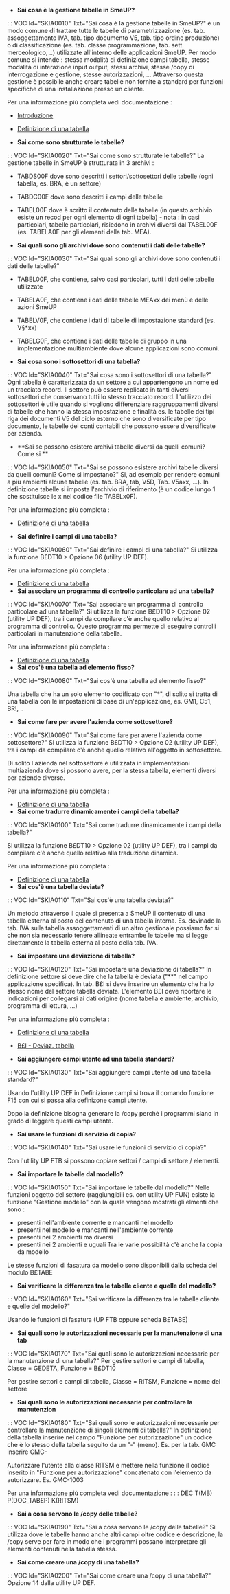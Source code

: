 - **Sai cosa è la gestione tabelle in SmeUP?**

 :  : VOC Id="SKIA0010" Txt="Sai cosa è la gestione tabelle in SmeUP?"
è un modo comune di trattare tutte le tabelle di parametrizzazione (es. tab. assoggettamento IVA, tab. tipo documento V5, tab. tipo ordine produzione) o di classificazione (es. tab. classe programmazione, tab. sett. merceologico, ..) utilizzate all'interno delle applicazioni SmeUP.
Per modo comune si intende :  stessa modalità di definizione campi tabella, stesse modalità di interazione input output, stessi archivi, stesse /copy di interrogazione e gestione, stesse autorizzazioni, ...
Attraverso questa gestione è possibile anche creare tabelle non fornite a standard per funzioni specifiche di una installazione presso un cliente.

Per una informazione più completa vedi documentazione : 
- [Introduzione](Sorgenti/DOC/TA/B£AMO/B£TABE_01)
- [Definizione di una tabella](Sorgenti/DOC/TA/B£AMO/B£TABE_02)

- **Sai come sono strutturate le tabelle?**

 :  : VOC Id="SKIA0020" Txt="Sai come sono strutturate le tabelle?"
La gestione tabelle in SmeUP è strutturata in 3 archivi : 
- TABDS00F dove sono descritti i settori/sottosettori delle tabelle (ogni tabella, es. BRA, è un settore)
- TABDC00F dove sono descritti i campi delle tabelle
- TABEL00F dove è scritto il contenuto delle tabelle (in questo archivio esiste un recod per ogni elemento di ogni tabella) - nota :  in casi particolari, tabelle particolari, risiedono in archivi diversi dal TABEL00F (es. TABELA0F per gli elementi della tab. MEA).

- **Sai quali sono gli archivi dove sono contenuti i dati delle tabelle?**

 :  : VOC Id="SKIA0030" Txt="Sai quali sono gli archivi dove sono contenuti i dati delle tabelle?"
- TABEL00F, che contiene, salvo casi particolari, tutti i dati delle tabelle utilizzate
- TABELA0F, che contiene i dati delle tabelle MEAxx dei menù e delle azioni SmeUP
- TABELV0F, che contiene i dati di tabelle di impostazione standard (es. V§\*xx)
- TABELG0F, che contiene i dati delle tabelle di gruppo in una implementazione multiambiente dove alcune applicazioni sono comuni.

- **Sai cosa sono i sottosettori di una tabella?**

 :  : VOC Id="SKIA0040" Txt="Sai cosa sono i sottosettori di una tabella?"
Ogni tabella è caratterizzata da un settore a cui appartengono un nome ed un tracciato record. Il settore può essere replicato in tanti diversi sottosettori che conservano tutti lo stesso tracciato record.
L'utilizzo dei sottosettori è utile quando si vogliono differenziare raggruppamenti diversi di tabelle che hanno la stessa impostazione e finalità es. le tabelle dei tipi riga dei documenti V5 del ciclo esterno che sono diversificate per tipo documento, le tabelle dei conti contabili che possono essere diversificate per azienda.

- **Sai se possono esistere archivi tabelle diversi da quelli comuni? Come si **

 :  : VOC Id="SKIA0050" Txt="Sai se possono esistere archivi tabelle diversi da quelli comuni? Come si impostano?"
Si, ad esempio per rendere comuni a più ambienti alcune tabelle (es. tab. BRA, tab, V5D, Tab. V5axx, ...).
In definizione tabelle si imposta l'archivio di riferimento (è un codice lungo 1 che sostituisce le x nel codice file TABELx0F).

Per una informazione più completa : 
- [Definizione di una tabella](Sorgenti/DOC/TA/B£AMO/B£TABE_02)

- **Sai definire i campi di una tabella?**

 :  : VOC Id="SKIA0060" Txt="Sai definire i campi di una tabella?"
Si utilizza la funzione B£DT10 > Opzione 06 (utility UP DEF).

Per una informazione più completa : 
- [Definizione di una tabella](Sorgenti/DOC/TA/B£AMO/B£TABE_02)
- **Sai associare un programma di controllo particolare ad una tabella?**

 :  : VOC Id="SKIA0070" Txt="Sai associare un programma di controllo particolare ad una tabella?"
Si utilizza la funzione B£DT10 > Opzione 02 (utility UP DEF), tra i campi da compilare c'è anche quello relativo al programma di controllo. Questo programma permette di eseguire controlli particolari in manutenzione della tabella.

Per una informazione più completa : 
- [Definizione di una tabella](Sorgenti/DOC/TA/B£AMO/B£TABE_02)
- **Sai cos'è una tabella ad elemento fisso?**

 :  : VOC Id="SKIA0080" Txt="Sai cos'è una tabella ad elemento fisso?"

Una tabella che ha un solo elemento codificato con "\*", di solito si tratta di una tabella con le impostazioni di base di un'applicazione, es. GM1, C51, BR!, ..
- **Sai come fare per avere l'azienda come sottosettore?**

 :  : VOC Id="SKIA0090" Txt="Sai come fare per avere l'azienda come sottosettore?"
Si utilizza la funzione B£DT10 > Opzione 02 (utility UP DEF), tra i campi da compilare c'è anche quello relativo all'oggetto in sottosettore.

Di solito l'azienda nel sottosettore è utilizzata in implementazioni multiazienda dove si possono avere, per la stessa tabella, elementi diversi per aziende diverse.

Per una informazione più completa : 
- [Definizione di una tabella](Sorgenti/DOC/TA/B£AMO/B£TABE_02)
- **Sai come tradurre dinamicamente i campi della tabella?**

 :  : VOC Id="SKIA0100" Txt="Sai come tradurre dinamicamente i campi della tabella?"

Si utilizza la funzione B£DT10 > Opzione 02 (utility UP DEF), tra i campi da compilare c'è anche quello relativo alla traduzione dinamica.

Per una informazione più completa : 
- [Definizione di una tabella](Sorgenti/DOC/TA/B£AMO/B£TABE_02)
- **Sai cos'è una tabella deviata?**

 :  : VOC Id="SKIA0110" Txt="Sai cos'è una tabella deviata?"

Un metodo attraverso il quale si presenta a SmeUP il contenuto di una tabella esterna al posto del contenuto di una tabella interna.
Es. devinado la tab. IVA sulla tabella assoggettamenti di un altro gestionale possiamo far si che non sia necessario tenere allineate entrambe le tabelle ma si legge direttamente la tabella esterna al posto della tab. IVA.

- **Sai impostare una deviazione di tabella?**

 :  : VOC Id="SKIA0120" Txt="Sai impostare una deviazione di tabella?"
In definizione settore si deve dire che la tabella è deviata ("\*\*" nel campo applicazione specifica).
In tab. B£I si deve inserire un elemento che ha lo stesso nome del settore tabella deviata.
L'elemento B£I deve riportare le indicazioni per collegarsi ai dati origine (nome tabella e ambiente, archivio, programma di lettura, ...)

Per una informazione più completa : 
- [Definizione di una tabella](Sorgenti/DOC/TA/B£AMO/B£TABE_02)
- [B£I - Deviaz. tabella](Sorgenti/OG/TA/B£I)

- **Sai aggiungere campi utente ad una tabella standard?**

 :  : VOC Id="SKIA0130" Txt="Sai aggiungere campi utente ad una tabella standard?"

Usando l'utility UP DEF in Definizione campi si trova il comando funzione F15 con cui si passa alla definizone campi utente.

Dopo la definizione bisogna generare la /copy perchè i programmi siano in grado di leggere questi campi utente.
- **Sai usare le funzioni di servizio di copia?**

 :  : VOC Id="SKIA0140" Txt="Sai usare le funzioni di servizio di copia?"

Con l'utility UP FTB si possono copiare settori / campi di settore / elementi.
- **Sai importare le tabelle dal modello?**

 :  : VOC Id="SKIA0150" Txt="Sai importare le tabelle dal modello?"
Nelle funzioni oggetto del settore (raggiungibili es. con utility UP FUN) esiste la funzione "Gestione modello" con la quale vengono mostrati gli elmenti che sono : 
- presenti nell'ambiente corrente e mancanti nel modello
- presenti nel modello e mancanti nell'ambiente corrente
- presenti nei 2 ambienti ma diversi
- presenti nei 2 ambienti e uguali
Tra le varie possibilità c'è anche la copia da modello

Le stesse funzioni di fasatura da modello sono disponibili dalla scheda del modulo B£TABE

- **Sai verificare la differenza tra le tabelle cliente e quelle del modello?**

 :  : VOC Id="SKIA0160" Txt="Sai verificare la differenza tra le tabelle cliente e quelle del modello?"

Usando le funzioni di fasatura (UP FTB oppure scheda B£TABE)
- **Sai quali sono le autorizzazioni necessarie per la manutenzione di una tab**

 :  : VOC Id="SKIA0170" Txt="Sai quali sono le autorizzazioni necessarie per la manutenzione di una tabella?"
Per gestire settori e campi di tabella, Classe = GEDETA, Funzione = B£DT10

Per gestire settori e campi di tabella, Classe = RITSM, Funzione = nome del settore


- **Sai quali sono le autorizzazioni necessarie per controllare la manutenzion**

 :  : VOC Id="SKIA0180" Txt="Sai quali sono le autorizzazioni necessarie per controllare la manutenzione di singoli elementi di tabella?"
In definizione della tabella inserire nel campo "Funzione per autorizzazione" un codice che è lo stesso della tabella seguito da un "-" (meno).
Es. per la tab. GMC inserire GMC-

Autorizzare l'utente alla classe RITSM e mettere nella funzione il codice inserito in "Funzione per autorizzazione" concatenato con l'elemento da autorizzare.
Es. GMC-1003

Per una informazione più completa vedi documentazione : 
 :  : DEC T(MB) P(DOC_TAB£P) K(RITSM)
- **Sai a cosa servono le /copy delle tabelle?**

 :  : VOC Id="SKIA0190" Txt="Sai a cosa servono le /copy delle tabelle?"
Si utilizza dove le tabelle hanno anche altri campi oltre codice e descrizione, la /copy serve per fare in modo che i programmi possano interpretare gli elementi contenuti nella tabella stessa.
- **Sai come creare una /copy di una tabella?**

 :  : VOC Id="SKIA0200" Txt="Sai come creare una /copy di una tabella?"
Opzione 14 dalla utility UP DEF.
